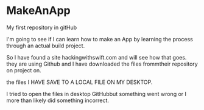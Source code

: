 # MakeAnApp
My first repository in gitHub

I'm going to see if I can learn how to make an App by learning the process through an actual build project.

So I have found a site hackingwithswift.com and will see how that goes. they are using Github and I have downloaded the files frommtheir repository on project on.

the files I HAVE SAVE TO A LOCAL FILE ON MY DESKTOP. 

I tried to open the files in desktop GitHubbut something went wrong or I more than likely did something incorrect.

